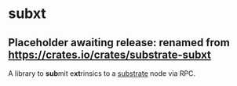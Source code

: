 # subxt 

## Placeholder awaiting release: renamed from https://crates.io/crates/substrate-subxt

A library to **sub**mit e**xt**rinsics to a [substrate](https://github.com/paritytech/substrate) node via RPC.
